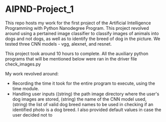 # AIPND-Project_1
This repo hosts my work for the first project of the Artificial Intelligence Programming with Python Nanodegree Program. This project revolved around using a pertained image classifier to classify images of animals into dogs and not dogs, as well as to identify the breed of dog in the picture. We tested three CNN models - vgg, alexnet, and resnet.

This project took around 10 hours to complete. All the auxiliary python programs that will be mentioned below were ran in the driver file check_images.py

My work revolved around:
* Recording the time it took for the entire program to execute, using the time module.
* Handling user inputs ((string) the path image directory where the user's dog images are stored, (string) the name of the CNN model used, (string) the list of valid dog breed names to be used in checking if an identified photo is a dog breed. I also provided default values in case the user decided not to 
